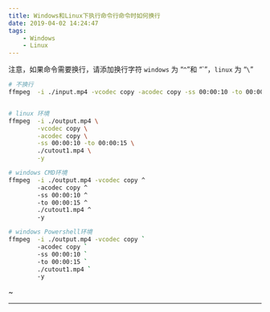 ```yaml
---
title: Windows和Linux下执行命令行命令时如何换行
date: 2019-04-02 14:24:47
tags:
    - Windows
    - Linux
---
```


注意，如果命令需要换行，请添加换行字符 `windows` 为  “`^`”和 “\`”，`linux` 为 “`\`”

```sh
# 不换行
ffmpeg  -i ./input.mp4 -vcodec copy -acodec copy -ss 00:00:10 -to 00:00:15 ./cut01.mp4 -y
```

```sh

# linux 环境
ffmpeg  -i ./output.mp4 \
        -vcodec copy \
        -acodec copy \
        -ss 00:00:10 -to 00:00:15 \
        ./cutout1.mp4 \
        -y
```

```sh
# windows CMD环境
ffmpeg  -i ./output.mp4 -vcodec copy ^
        -acodec copy ^
        -ss 00:00:10 ^
        -to 00:00:15 ^
        ./cutout1.mp4 ^
        -y

# windows Powershell环境
ffmpeg  -i ./output.mp4 -vcodec copy `
        -acodec copy `
        -ss 00:00:10 `
        -to 00:00:15 `
        ./cutout1.mp4 `
        -y
```

~

***